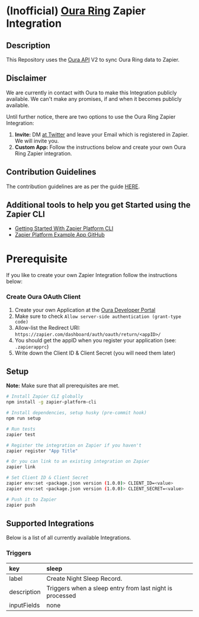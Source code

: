 # (Inofficial) [Oura Ring](https://ouraring.com/) Zapier Integration

## Description
This Repository uses the [Oura API](https://cloud.ouraring.com/docs/) V2 to sync Oura Ring data to Zapier.

## Disclaimer
We are currently in contact with Oura to make this Integration publicly available. We can't make any promises, if and when it becomes publicly available.

Until further notice, there are two options to use the Oura Ring Zapier Integration:
1. **Invite:** DM [at Twitter](https://twitter.com/alexschnebel) and leave your Email which is registered in Zapier. We will invite you.
2. **Custom App:** Follow the instructions below and create your own Oura Ring Zapier integration.

## Contribution Guidelines
The contribution guidelines are as per the guide [HERE](https://github.com/aschnebelext/oura-zapier-integration/blob/main/CONTRIBUTING.md).

## Additional tools to help you get Started using the Zapier CLI

- [Getting Started With Zapier Platform CLI](https://platform.zapier.com/cli_tutorials/getting-started)
- [Zapier Platform Example App GitHub](https://github.com/zapier/zapier-platform-example-app-github)

# Prerequisite

If you like to create your own Zapier Integration follow the instructions below:

### Create Oura OAuth Client

1. Create your own Application at the [Oura Developer Portal](https://cloud.ouraring.com/oauth/applications)
2. Make sure to check `Allow server-side authentication (grant-type code)`
3. Allow-list the Redirect URI: `https://zapier.com/dashboard/auth/oauth/return/<appID>/ `
4. You should get the appID when you register your application (see: `.zapierapprc`)
5. Write down the Client ID & Client Secret (you will need them later)

## Setup

**Note:** Make sure that all prerequisites are met.

```bash
# Install Zapier CLI globally
npm install -g zapier-platform-cli

# Install dependencies, setup husky (pre-commit hook)
npm run setup

# Run tests
zapier test

# Register the integration on Zapier if you haven't
zapier register "App Title"

# Or you can link to an existing integration on Zapier
zapier link

# Set Client ID & Client Secret
zapier env:set <package.json version (1.0.0)> CLIENT_ID=<value>
zapier env:set <package.json version (1.0.0)> CLIENT_SECRET=<value>

# Push it to Zapier
zapier push
```

## Supported Integrations

Below is a list of all currently available Integrations.

### Triggers

| key          | sleep                                                    |
|:-------------|:---------------------------------------------------------|
| label        | Create Night Sleep Record.                               |
| description  | Triggers when a sleep entry from last night is processed |
| inputFields  | none                                                     |

